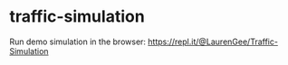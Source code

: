 # traffic-simulation

Run demo simulation in the browser: https://repl.it/@LaurenGee/Traffic-Simulation
